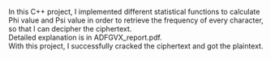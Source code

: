In this C++ project, I implemented different statistical functions to calculate Phi value and Psi value in order to retrieve the frequency of every character, so that I can decipher the ciphertext.
<br/>Detailed explanation is in ADFGVX_report.pdf.
</br>With this project, I successfully cracked the ciphertext and got the plaintext.
